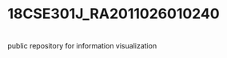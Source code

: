# 18CSE301J_RA2011026010240
# 
public repository for information visualization
<a href=" https://allenben18.github.io/18CSE301J_RA2011026010240/"></a>
